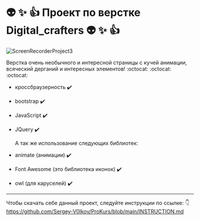 



# :alien: :sparkles: :thumbsup: Проект по верстке Digital_crafters :alien: :sparkles: :thumbsup:



![ScreenRecorderProject3](https://github.com/user-attachments/assets/597344eb-1224-4f91-9af8-b3f5c8c0ea28)




Верстка очень необычного и интересной страницы с кучей анимации, всяческий дерганий и интересных элементов! :octocat: :octocat: :octocat:

- кроссбраузерность :heavy_check_mark:
- bootstrap :heavy_check_mark:
- JavaScript :heavy_check_mark:
- JQuery :heavy_check_mark:

  А так же использование следующих библиотек:
- animate (анимации) :heavy_check_mark:
- Font Awesome (это библиотека иконок) :heavy_check_mark:
- owl (для каруселей) :heavy_check_mark:

---
Чтобы скачать себе данный проект, следуйте инструкции по ссылке: :point_down:
https://github.com/Sergey-V0lkov/ProKurs/blob/main/INSTRUCTION.md
